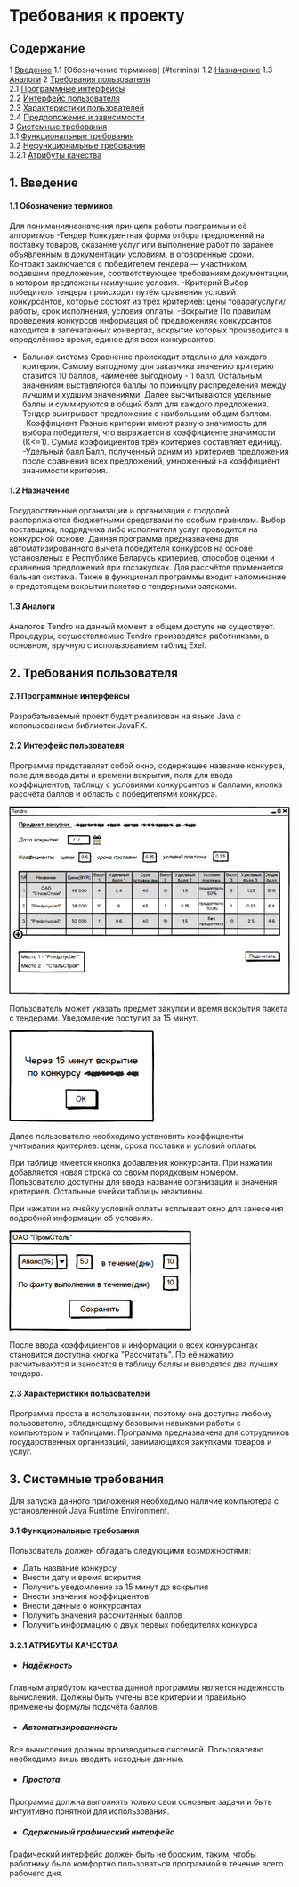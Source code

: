 # Требования к проекту
## Содержание
1 [Введение](#intro) 
1.1 [Обозначение терминов] (#termins)
1.2 [Назначение](#assigment)
1.3 [Аналоги](#analogs) 
2 [Требования пользователя](#user_requirements)  
2.1 [Программные интерфейсы](#software_interfaces)  
2.2 [Интерфейс пользователя](#user_interface)  
2.3 [Характеристики пользователей](#user_specifications)     
2.4 [Предположения и зависимости](#assumptions_and_dependencies)  
3 [Системные требования](#system_requirements)  
3.1 [Функциональные требования](#functional_requirements)  
3.2 [Нефункциональные требования](#non-functional_requirements)  
3.2.1 [Атрибуты качества](#quality_attributes)

<a name="intro"/>

## 1. Введение

<a name="termins"/>

#### 1.1 Обозначение терминов
Для пониманияназначения  принципа работы программы и её алгоритмов
-Тендер
Конкурентная форма отбора предложений на поставку товаров, оказание услуг или выполнение работ по заранее объявленным в документации условиям, в оговоренные сроки. Контракт заключается с победителем тендера — участником, подавшим предложение, соответствующее требованиям документации, в котором предложены наилучшие условия.
-Критерий
Выбор победителя тендера происходит путём сравнения условий конкурсантов, которые состоят из трёх критериев: цены товара/услуги/работы, срок исполнения, условия оплаты.
-Вскрытие
По правилам проведения конкурсов информация об предложениях конкурсантов находится в запечатанных конвертах, вскрытие которых производится в определённое время, единое для всех конкурсантов.
- Бальная система
Сравнение происходит отдельно для каждого критерия. Самому выгодному для заказчика значению критерию ставится 10 баллов, наименее выгодному - 1 балл. Остальным значениям выставляются баллы по приницпу распределения  между лучшим и худшим значениями. Далее высчитываются удельные баллы и суммируются в общий балл для каждого предложения. Тендер выигрывает предложение с наибольшим общим баллом.
-Коэффициент
Разные критерии имеют разную значимость для выбора победителя, что выражается в коэффициенте значимости (К<=1). Сумма коэффициентов трёх критериев составляет единицу.
-Удельный балл
Балл, полученный одним из критериев предложения после сравнения всех предложений, умноженный на коэффициент значимости критерия. 

<a name="assignment"/>

#### 1.2 Назначение
Государственные организации и организации с госдолей распоряжаются бюджетными средствами по особым правилам. Выбор поставщика, подрядчика либо исполнителя услуг проводится на конкурсной основе. Данная программа предназначена для автоматизированного вычета победителя конкурсов на основе установленых в Республике Беларусь критериев, способов оценки и сравнения предложений при госзакупках. Для рассчётов применяется бальная система. Также в функционал программы входит напоминание о предстоящем вскрытии пакетов с тендерными заявками.

<a name="analogs"/>

#### 1.3 Аналоги
Аналогов Tendro на данный момент в общем доступе не существует. Процедуры, осуществляемые Tendro производятся работниками, в основном, вручную с использованием таблиц Exel.

<a name="user_requirements"/>

## 2. Требования пользователя

<a name="software_interfaces"/>

#### 2.1 Программные интерфейсы
Разрабатываемый проект будет реализован на языке Java c использованием библиотек JavaFX.

<a name="user_interface"/>

#### 2.2 Интерфейс пользователя
 Программа представляет собой окно, содержащее название конкурса, поле для ввода даты и времени вскрытия, поля для ввода коэффициентов, таблицу с условиями конкурсантов и баллами, кнопка рассчёта баллов и область с победителями конкурса.
 
 ![MainWindow](https://github.com/WioWio/Tendro/blob/master/Mockups/TendroMainWindow.png "MainWindow")
 
Пользователь может указать предмет закупки и время вскрытия пакета с тендерами. Уведомление поступит за 15 минут.

![Notification](https://github.com/WioWio/Tendro/blob/master/Mockups/NotificationWindow.png "Notification")
 
 Далее пользователю необходимо установить коэффициенты учитывания критериев: цены, срока поставки и условий оплаты.
 
 При таблице имеется кнопка добавления конкурсанта. При нажатии добавляется новая строка со своим порядковым номером. Пользователю доступны для ввода название организации и значения критериев. Остальные ячейки таблицы неактивны.
 
 При нажатии на ячейку условий оплаты всплывает окно для занесения подробной информации об условиях.
 
 ![PayConditions](https://github.com/WioWio/Tendro/blob/master/Mockups/PayConditionsInput.png "PayConditions")
 
 После ввода коэффициентов и информации о всех конкурсантах становится доступна кнопка "Рассчитать". По её нажатию расчитываются и заносятся в таблицу баллы и выводятся два лучших тендера.
 
 
 <a name="user_specifications"/>
 
 #### 2.3 Характеристики пользователей
Программа проста в использовании, поэтому она доступна любому пользователю, обладающему базовыми навыками работы с компьютером и таблицами. Программа предназначена для сотрудников государственных организаций, занимающихся закупками товаров и услуг.
<a name="system_requirements"/>

## 3. Системные требования
Для запуска данного приложения необходимо наличие компьютера с установленной Java Runtime Environment.
<a name="functional_requirements"/>

#### 3.1 Функциональные требования
Пользователь должен обладать следующими возможностями:
- Дать название конкурсу
- Внести дату и время вскрытия
- Получить уведомление за 15 минут до вскрытия
- Внести значения коэффициентов
- Внести данные о конкурсантах
- Получить значения рассчитанных баллов
- Получить информацию о двух первых победителях конкурса

#### 3.2.1 АТРИБУТЫ КАЧЕСТВА
 - ##### Надёжность
Главным атрибутом качества данной программы является надежность вычислений. Должны быть учтены все критерии и правильно применены формулы подсчёта баллов.
- ##### Автоматизированность
Все вычисления должны производиться системой. Пользователю необходимо лишь вводить исходные данные.
 - ##### Простота
Программа должна выполнять только свои основные задачи и быть интуитивно понятной для использования.
- ##### Сдержанный графический интерфейс
Графический интерфейс должен быть не броским, таким, чтобы работнику было комфортно пользоваться программой в течение всего рабочего дня.
